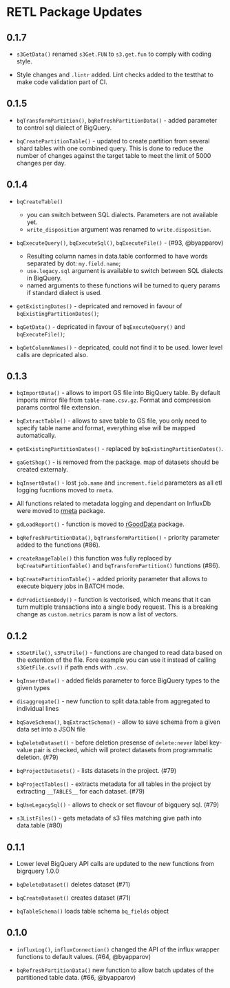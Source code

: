 # RETL Package Updates

## 0.1.7

* `s3GetData()` renamed `s3Get.FUN` to `s3.get.fun` to comply with coding style.

* Style changes and `.lintr` added. Lint checks added to the testthat to make 
  code validation part of CI.

## 0.1.5

* `bqTransformPartition()`, `bqRefreshPartitionData()` - added parameter to control sql dialect of BigQuery. 
 

* `bqCreatePartitionTable()` - updated to create partition from several shard tables with one combined query.   This is done to reduce the number of changes against the target table to meet the limit of 5000 changes per   day.
 
## 0.1.4

* `bqCreateTable()` 
  - you can switch between SQL dialects. Parameters are not available yet.
  - `write_disposition` argument was renamed to `write.disposition`.
* `bqExecuteQuery()`, `bqExecuteSql()`, `bqExecuteFile()` - (#93, @byapparov)
  - Resulting column names in data.table conformed to have words separated by dot: `my.field.name`;
  - `use.legacy.sql` argument is available to switch between SQL dialects in BigQuery.
  - named arguments to these functions will be turned to query params if standard dialect is used.
  
* `getExistingDates()` - depricated and removed in favour of `bqExistingPartitionDates()`;

* `bqGetData()` - depricated in favour of `bqExecuteQuery()` and `bqExecuteFile()`;

* `bqGetColumnNames()` - depricated, could not find it to be used. lower level calls are depricated also.

## 0.1.3

* `bqImportData()` - allows to import GS file into BigQuery table. By default imports mirror file from `table-name.csv.gz`. Format and compression params control file extension. 

* `bqExtractTable()` - allows to save table to GS file, you only need to specify table name and format, everything else will be mapped automatically.

* `getExistingPartitionDates()` - replaced by `bqExistingPartitionDates()`.

* `gaGetShop()` - is removed from the package. map of datasets should be created externaly.

* `bqInsertData()` - lost `job.name` and `increment.field` parameters as all etl logging fucntions moved to `rmeta`.

* All functions related to metadata logging and dependant on InfluxDb were moved to [rmeta](https://github.com/byapparov/rmeta) package.

* `gdLoadReport()` - function is moved to [rGoodData](https://github.com/byapparov/rGoodData) package.

* `bqRefreshPartitionData()`, `bqTransformPartition()` - priority parameter added to the functions (#86).

* `createRangeTable()` this function was fully replaced by `bqCreatePartitionTable()` and `bqTransformPartition()` functions (#86).

* `bqCreatePartitionTable()` - added priority parameter that allows to execute biquery jobs in BATCH mode.

* `dcPredictionBody()` - function is vectorised, which means that it can turn multiple transactions
  into a single body request. This is a breaking change as `custom.metrics` param is now 
  a list of vectors.

## 0.1.2

* `s3GetFile()`, `s3PutFile()` - functions are changed to read data based on the extention of the file. Fore example you can use it instead of calling `s3GetFile.csv()` if path ends with `.csv`.

* `bqInsertData()` - added fields parameter to force BigQuery types to the given types

* `disaggregate()` - new function to split data.table from aggregated to individual lines

* `bqSaveSchema()`, `bqExtractSchema()` - allow to save schema from a given data set into a JSON file

* `bqDeleteDataset()` - before deletion presense of `delete:never` label key-value pair is checked, 
    which will protect datasets from programmatic deletion. (#79)
    
* `bqProjectDatasets()` - lists datasets in the project. (#79)
    
* `bqProjectTables()` - extracts metadata for all tables in the project by extracting `__TABLES__` for each dataset. (#79)

* `bqUseLegacySql()` - allows to check or set flavour of bigquery sql. (#79)

* `s3ListFiles()` - gets metadata of s3 files matching give path into data.table (#80)

## 0.1.1

* Lower level BigQuery API calls are updated to the new functions from bigrquery 1.0.0

* `bqDeleteDataset()` deletes dataset (#71)

* `bqCreateDataset()` creates dataset (#71)

* `bqTableSchema()` loads table schema `bq_fields` object

## 0.1.0

* `influxLog()`, `influxConnection()` changed the API of the influx wrapper functions to default values. (#64, @byapparov)

* `bqRefreshPartitionData()` new function to allow batch updates of the partitioned table data. (#66, @byapparov)
